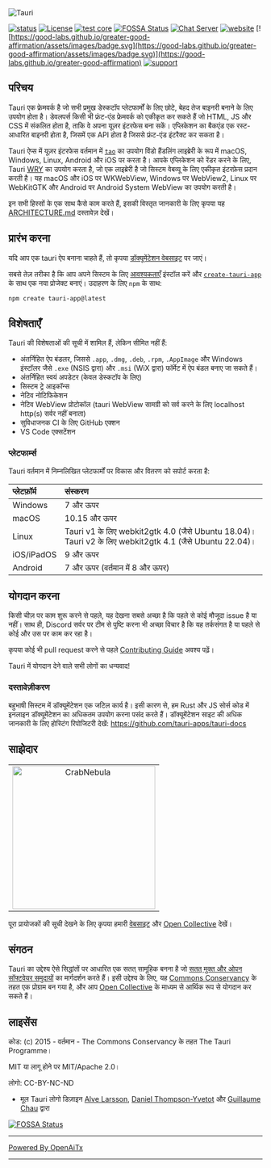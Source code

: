 <img src=".github/splash.png" alt="Tauri" />

[![status](https://img.shields.io/badge/status-stable-blue.svg)](https://github.com/tauri-apps/tauri/tree/dev)
[![License](https://img.shields.io/badge/License-MIT%20or%20Apache%202-green.svg)](https://opencollective.com/tauri)
[![test core](https://img.shields.io/github/actions/workflow/status/tauri-apps/tauri/test-core.yml?label=test%20core&logo=github)](https://github.com/tauri-apps/tauri/actions/workflows/test-core.yml)
[![FOSSA Status](https://app.fossa.com/api/projects/git%2Bgithub.com%2Ftauri-apps%2Ftauri.svg?type=shield)](https://app.fossa.com/projects/git%2Bgithub.com%2Ftauri-apps%2Ftauri?ref=badge_shield)
[![Chat Server](https://img.shields.io/badge/chat-discord-7289da.svg)](https://discord.gg/SpmNs4S)
[![website](https://img.shields.io/badge/website-tauri.app-purple.svg)](https://tauri.app)
[![https://good-labs.github.io/greater-good-affirmation/assets/images/badge.svg](https://good-labs.github.io/greater-good-affirmation/assets/images/badge.svg)](https://good-labs.github.io/greater-good-affirmation)
[![support](https://img.shields.io/badge/sponsor-Open%20Collective-blue.svg)](https://opencollective.com/tauri)

## परिचय

Tauri एक फ्रेमवर्क है जो सभी प्रमुख डेस्कटॉप प्लेटफार्मों के लिए छोटे, बेहद तेज बाइनरी बनाने के लिए उपयोग होता है। डेवलपर्स किसी भी फ्रंट-एंड फ्रेमवर्क को एकीकृत कर सकते हैं जो HTML, JS और CSS में संकलित होता है, ताकि वे अपना यूज़र इंटरफेस बना सकें। एप्लिकेशन का बैकएंड एक रस्ट-आधारित बाइनरी होता है, जिसमें एक API होता है जिससे फ्रंट-एंड इंटरैक्ट कर सकता है।

Tauri ऐप्स में यूज़र इंटरफेस वर्तमान में [`tao`](https://docs.rs/tao) का उपयोग विंडो हैंडलिंग लाइब्रेरी के रूप में macOS, Windows, Linux, Android और iOS पर करता है। आपके एप्लिकेशन को रेंडर करने के लिए, Tauri [WRY](https://github.com/tauri-apps/wry) का उपयोग करता है, जो एक लाइब्रेरी है जो सिस्टम वेबव्यू के लिए एकीकृत इंटरफ़ेस प्रदान करती है। यह macOS और iOS पर WKWebView, Windows पर WebView2, Linux पर WebKitGTK और Android पर Android System WebView का उपयोग करती है।

इन सभी हिस्सों के एक साथ कैसे काम करते हैं, इसकी विस्तृत जानकारी के लिए कृपया यह [ARCHITECTURE.md](https://github.com/tauri-apps/tauri/blob/dev/ARCHITECTURE.md) दस्तावेज़ देखें।

## प्रारंभ करना

यदि आप एक tauri ऐप बनाना चाहते हैं, तो कृपया [डॉक्यूमेंटेशन वेबसाइट](https://tauri.app) पर जाएं।

सबसे तेज़ तरीका है कि आप अपने सिस्टम के लिए [आवश्यकताएँ](https://v2.tauri.app/start/prerequisites/) इंस्टॉल करें और [`create-tauri-app`](https://github.com/tauri-apps/create-tauri-app/#usage) के साथ एक नया प्रोजेक्ट बनाएं। उदाहरण के लिए `npm` के साथ:

```sh
npm create tauri-app@latest
```

## विशेषताएँ

Tauri की विशेषताओं की सूची में शामिल हैं, लेकिन सीमित नहीं हैं:

- अंतर्निहित ऐप बंडलर, जिससे `.app`, `.dmg`, `.deb`, `.rpm`, `.AppImage` और Windows इंस्टॉलर जैसे `.exe` (NSIS द्वारा) और `.msi` (WiX द्वारा) फॉर्मेट में ऐप बंडल बनाए जा सकते हैं।
- अंतर्निहित स्वयं अपडेटर (केवल डेस्कटॉप के लिए)
- सिस्टम ट्रे आइकॉन्स
- नेटिव नोटिफिकेशन
- नेटिव WebView प्रोटोकॉल (tauri WebView सामग्री को सर्व करने के लिए localhost http(s) सर्वर नहीं बनाता)
- सुविधाजनक CI के लिए GitHub एक्शन
- VS Code एक्सटेंशन

### प्लेटफार्म्स

Tauri वर्तमान में निम्नलिखित प्लेटफार्मों पर विकास और वितरण को सपोर्ट करता है:

| प्लेटफ़ॉर्म   | संस्करण                                                                                                             |
| :------------ | :----------------------------------------------------------------------------------------------------------------- |
| Windows       | 7 और ऊपर                                                                                                            |
| macOS         | 10.15 और ऊपर                                                                                                       |
| Linux         | Tauri v1 के लिए webkit2gtk 4.0 (जैसे Ubuntu 18.04)। Tauri v2 के लिए webkit2gtk 4.1 (जैसे Ubuntu 22.04)।             |
| iOS/iPadOS    | 9 और ऊपर                                                                                                            |
| Android       | 7 और ऊपर (वर्तमान में 8 और ऊपर)                                                                                    |

## योगदान करना

किसी चीज़ पर काम शुरू करने से पहले, यह देखना सबसे अच्छा है कि पहले से कोई मौजूदा issue है या नहीं। साथ ही, Discord सर्वर पर टीम से पुष्टि करना भी अच्छा विचार है कि यह तर्कसंगत है या पहले से कोई और उस पर काम कर रहा है।

कृपया कोई भी pull request करने से पहले [Contributing Guide](./.github/CONTRIBUTING.md) अवश्य पढ़ें।

Tauri में योगदान देने वाले सभी लोगों का धन्यवाद!

### दस्तावेज़ीकरण

बहुभाषी सिस्टम में डॉक्यूमेंटेशन एक जटिल कार्य है। इसी कारण से, हम Rust और JS सोर्स कोड में इनलाइन डॉक्यूमेंटेशन का अधिकतम उपयोग करना पसंद करते हैं। डॉक्यूमेंटेशन साइट की अधिक जानकारी के लिए होस्टिंग रिपोजिटरी देखें: <https://github.com/tauri-apps/tauri-docs>

## साझेदार

<table>
  <tbody>
    <tr>
      <td align="center" valign="middle">
        <a href="https://crabnebula.dev" target="_blank">
          <img src=".github/sponsors/crabnebula.svg" alt="CrabNebula" width="283">
        </a>
      </td>
    </tr>
  </tbody>
</table>

पूरा प्रायोजकों की सूची देखने के लिए कृपया हमारी [वेबसाइट](https://tauri.app#sponsors) और [Open Collective](https://opencollective.com/tauri) देखें।

## संगठन

Tauri का उद्देश्य ऐसे सिद्धांतों पर आधारित एक सतत् सामूहिक बनना है जो [सतत् मुक्त और ओपन सॉफ्टवेयर समुदायों](https://sfosc.org) का मार्गदर्शन करते हैं। इसी उद्देश्य के लिए, यह [Commons Conservancy](https://commonsconservancy.org/) के तहत एक प्रोग्राम बन गया है, और आप [Open Collective](https://opencollective.com/tauri) के माध्यम से आर्थिक रूप से योगदान कर सकते हैं।

## लाइसेंस

कोड: (c) 2015 - वर्तमान - The Commons Conservancy के तहत The Tauri Programme।

MIT या लागू होने पर MIT/Apache 2.0।

लोगो: CC-BY-NC-ND

- मूल Tauri लोगो डिज़ाइन [Alve Larsson](https://alve.io/), [Daniel Thompson-Yvetot](https://github.com/nothingismagick) और [Guillaume Chau](https://github.com/akryum) द्वारा

[![FOSSA Status](https://app.fossa.com/api/projects/git%2Bgithub.com%2Ftauri-apps%2Ftauri.svg?type=large)](https://app.fossa.com/projects/git%2Bgithub.com%2Ftauri-apps%2Ftauri?ref=badge_large)


---

[Powered By OpenAiTx](https://github.com/OpenAiTx/OpenAiTx)

---